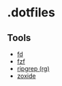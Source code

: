 # .dotfiles

## Tools

- [fd](https://github.com/sharkdp/fd)
- [fzf](https://github.com/junegunn/fzf)
- [ripgrep (rg)](https://github.com/BurntSushi/ripgrep)
- [zoxide](https://github.com/ajeetdsouza/zoxide)
